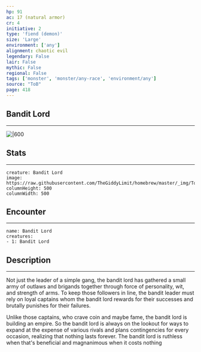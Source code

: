 ```yaml
---
hp: 91
ac: 17 (natural armor)
cr: 4
initiative: 2
type: 'fiend (demon)'    
size: 'Large'
environment: ['any']
alignment: chaotic evil
legendary: False
lair: False
mythic: False
regional: False
tags: ['monster', 'monster/any-race', 'environment/any']
source: "ToB"
page: 418
---
```


## Bandit Lord
---

![|600](https://raw.githubusercontent.com/TheGiddyLimit/homebrew/master/_img/ToB/Bandit%20Lord.webp)

## Stats
---

```statblock
creature: Bandit Lord
image: https://raw.githubusercontent.com/TheGiddyLimit/homebrew/master/_img/ToB/token/Bandit%20Lord.png
columnHeight: 500
columnWidth: 500
```

## Encounter
---

```encounter-table
name: Bandit Lord
creatures:
- 1: Bandit Lord
```

## Description
---
Not just the leader of a simple gang, the bandit lord has gathered a small army of outlaws and brigands together through force of personality, wit, and strength of arms. To keep those followers in line, the bandit leader must rely on loyal captains whom the bandit lord rewards for their successes and brutally punishes for their failures.

Unlike those captains, who crave coin and maybe fame, the bandit lord is building an empire. So the bandit lord is always on the lookout for ways to expand at the expense of various rivals and plans contingencies for every occasion, realizing that nothing lasts forever. The bandit lord is ruthless when that's beneficial and magnanimous when it costs nothing





